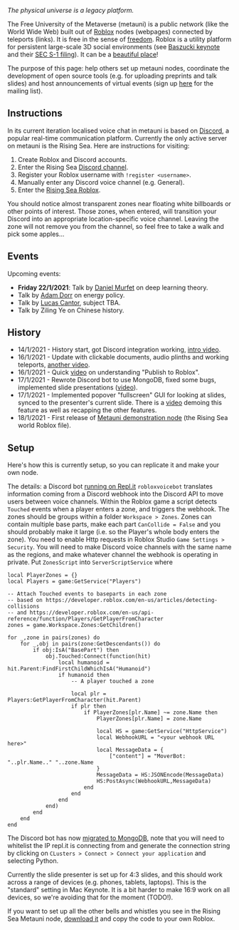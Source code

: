 *The physical universe is a legacy platform.*

The Free University of the Metaverse (metauni) is a public network (like the World Wide Web) built out of [Roblox](https://www.roblox.com/) nodes (webpages) connected by teleports (links). It is free in the sense of [freedom](https://en.wikipedia.org/wiki/Free_University_of_Berlin). Roblox is a utility platform for persistent large-scale 3D social environments (see [Baszucki keynote](https://www.youtube.com/watch?v=G00GlCJc0mU) and their [SEC S-1 filing](https://www.sec.gov/Archives/edgar/data/1315098/000119312520298230/d87104ds1.htm)). It can be a [beautiful place](https://www.roblox.com/games/5326950832/Roblox-Realistic-Forest-Demo)! 

The purpose of this page: help others set up metauni nodes, coordinate the development of open source tools (e.g. for uploading preprints and talk slides) and host announcements of virtual events (sign up [here](http://tinyletter.com/adminmetauni) for the mailing list).

## Instructions

In its current iteration localised voice chat in metauni is based on [Discord](https://www.discord.com), a popular real-time communication platform. Currently the only active server on metauni is the Rising Sea. Here are instructions for visiting:

1. Create Roblox and Discord accounts.
2. Enter the Rising Sea [Discord channel](https://discord.gg/zg3K3NMK).
3. Register your Roblox username with `!register <username>`.
4. Manually enter any Discord voice channel (e.g. General).
5. Enter the [Rising Sea Roblox](https://www.roblox.com/games/6224932973/The-Rising-Sea).

You should notice almost transparent zones near floating white billboards or other points of interest. Those zones, when entered, will transition your Discord into an appropriate location-specific voice channel. Leaving the zone will not remove you from the channel, so feel free to take a walk and pick some apples...

## Events

Upcoming events:

* **Friday 22/1/2021**: Talk by [Daniel Murfet](http://www.therisingsea.org) on deep learning theory.
* Talk by [Adam Dorr](http://www.adamdorr.com/about/) on energy policy.
* Talk by [Lucas Cantor](https://www.lucascantormusic.com/), subject TBA.
* Talk by Ziling Ye on Chinese history.

## History

* 14/1/2021 - History start, got Discord integration working, [intro video](https://youtu.be/0K3sCNvFpWE).
* 16/1/2021 - Update with clickable documents, audio plinths and working teleports, [another video](https://youtu.be/CJeuAvoRE9U).
* 16/1/2021 - Quick [video](https://youtu.be/vkaBQw9-OBY) on understanding "Publish to Roblox".
* 17/1/2021 - Rewrote Discord bot to use MongoDB, fixed some bugs, implemented slide presentations ([video](https://youtu.be/9-fyJvrTRzA)).
* 17/1/2021 - Implemented popover "fullscreen" GUI for looking at slides, synced to the presenter's current slide. There is a [video](https://youtu.be/rNtZGYnRHdA) demoing this feature as well as recapping the other features.
* 18/1/2021 - First release of [Metauni demonstration node](Backup18-1-2021.rbxl) (the Rising Sea world Roblox file).

## Setup

Here's how this is currently setup, so you can replicate it and make your own node.

The details: a Discord bot [running on Repl.it](https://repl.it/@dmurfet/MetaUni) `robloxvoicebot` translates information coming from a Discord webhook into the Discord API to move users between voice channels. Within the Roblox game a script detects `Touched` events when a player enters a zone, and triggers the webhook. The zones should be groups within a folder `Workspace > Zones`. Zones can contain multiple base parts, make each part `CanCollide = False` and you should probably make it large (i.e. so the Player's whole body enters the zone). You need to enable Http requests in Roblox Studio `Game Settings > Security`. You will need to make Discord voice channels with the same name as the regions, and make whatever channel the webhook is operating in private. Put `ZonesScript` into `ServerScriptService` where

```
local PlayerZones = {}
local Players = game:GetService("Players")

-- Attach Touched events to baseparts in each zone
-- based on https://developer.roblox.com/en-us/articles/detecting-collisions
-- and https://developer.roblox.com/en-us/api-reference/function/Players/GetPlayerFromCharacter
zones = game.Workspace.Zones:GetChildren()

for _,zone in pairs(zones) do
	for _,obj in pairs(zone:GetDescendants()) do
		if obj:IsA("BasePart") then
			obj.Touched:Connect(function(hit)
				local humanoid = hit.Parent:FindFirstChildWhichIsA("Humanoid")
				if humanoid then
					-- A player touched a zone
					
					local plr = Players:GetPlayerFromCharacter(hit.Parent)
					if plr then
						if PlayerZones[plr.Name] ~= zone.Name then
							PlayerZones[plr.Name] = zone.Name

							local HS = game:GetService("HttpService")
							local WebhookURL = "<your webhook URL here>"
							local MessageData = {
								["content"] = "MoverBot: "..plr.Name.." "..zone.Name
							}
							MessageData = HS:JSONEncode(MessageData)
							HS:PostAsync(WebhookURL,MessageData)
						end
					end
				end
			end)
		end
	end
end
```
The Discord bot has now [migrated to MongoDB](https://towardsdatascience.com/creating-a-discord-bot-from-scratch-and-connecting-to-mongodb-828ad1c7c22e), note that you will need to whitelist the IP repl.it is connecting from and generate the connection string by clicking on `CLusters > Connect > Connect your application` and selecting Python.

Currently the slide presenter is set up for 4:3 slides, and this should work across a range of devices (e.g. phones, tablets, laptops). This is the "standard" setting in Mac Keynote. It is a bit harder to make 16:9 work on all devices, so we're avoiding that for the moment (TODO!).

If you want to set up all the other bells and whistles you see in the Rising Sea Metauni node, [download it](Backup18-1-2021.rbxl) and copy the code to your own Roblox.
